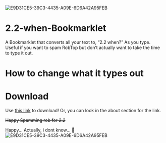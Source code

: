 ![E9D31CE5-39C3-4435-A09E-6D6A42A95FEB](https://user-images.githubusercontent.com/78216950/110800984-c3da8180-824a-11eb-9577-b2e94ec66184.gif)
# 2.2-when-Bookmarklet
A Bookmarklet that converts all your text to, “2.2 when?” As you type. Useful if you want to spam RobTop but don’t actually want to take the time to type it out.

# How to change what it types out


# Download

Use [this link](https://shadowbreakergd.github.io/2.2-when-Bookmarklet/) to download! Or, you can look in the about section for the link.

~~Happy Spamming rob for 2.2~~

Happy... Actually, i dont know... :thinking:
![E9D31CE5-39C3-4435-A09E-6D6A42A95FEB](https://user-images.githubusercontent.com/78216950/110800984-c3da8180-824a-11eb-9577-b2e94ec66184.gif)
